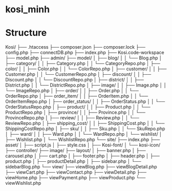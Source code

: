 # kosi_minh

# Structure
Kosi/
├── .htaccess
├── composer.json
├── composer.lock
├── config.php
├── connectDB.php
├── index.php
├── Kosi.code-workspace
├── model.php
├── admin/
├── model/
│   ├── blog/
│   │   └── Blog.php
│   ├── category/
│   │   ├── Category.php
│   │   └── CategoryRepo.php
│   ├── color/
│   │   ├── Color.php
│   │   └── ColorRepo.php
│   ├── customer/
│   │   ├── Customer.php
│   │   └── CustomerRepo.php
│   ├── discount/
│   │   ├── Discount.php
│   │   └── DiscountRepo.php
│   ├── district/
│   │   ├── District.php
│   │   └── DistrictRepo.php
│   ├── image/
│   │   ├── Image.php
│   │   └── ImageRepo.php
│   ├── order/
│   │   ├── Order.php
│   │   └── OrderRepo.php
│   ├── order_item/
│   │   ├── OrderItem.php
│   │   └── OrderItemRepo.php
│   ├── order_status/
│   │   ├── OrderStatus.php
│   │   └── OrderStatusRepo.php
│   ├── product/
│   │   ├── Product.php
│   │   └── ProductRepo.php
│   ├── province/
│   │   ├── Province.php
│   │   └── ProvinceRepo.php
│   ├── review/
│   │   ├── Review.php
│   │   └── ReviewRepo.php
│   ├── shipping_cost/
│   │   ├── ShippingCost.php
│   │   └── ShippingCostRepo.php
│   ├── sku/
│   │   ├── Sku.php
│   │   └── SkuRepo.php
│   ├── ward/
│   │   ├── Ward.php
│   │   └── WardRepo.php
│   └── wishlist/
│       ├── Wishlist.php
│       └── WishlistRepo.php
└── site/
    ├── index.php
    ├── asset/
    │   ├── script.js
    │   ├── style.css
    │   ├── Kosi-font/
    │   └── kosi-icon/
    ├── controller/
    ├── image/
    ├── layout/
    │   ├── banner.php
    │   ├── carousel.php
    │   ├── cart.php
    │   ├── footer.php
    │   ├── header.php
    │   ├── product.php
    │   ├── productDetail.php
    │   ├── sidebar.php
    │   └── sidebarBlog.php
    └── view/
        ├── viewBlog.php
        ├── viewBlogDetail.php
        ├── viewCart.php
        ├── viewContact.php
        ├── viewDetail.php
        ├── viewHome.php
        ├── viewPayment.php
        ├── viewProduct.php
        └── viewWishlist.php